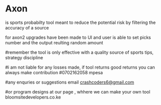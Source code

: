 # Axon

is sports probabilty tool meant to reduce the potential risk by 
filtering the accuracy of a source

for axon2 upgrades have been made to UI and user is able to set
picks number and the output reulting random amount

#remember
the tool is only effective with a quality source of sports tips,
strategy discipline

#i am not liable for any losses made,
if tool returns good returns you can always make contribution
#0702162058 mpesa 

#any enquries or suggestions email
crashcoders6@gmail.com

#or program designs at our page , whhere we can make your own tool
bloomsitedevelopers.co.ke
